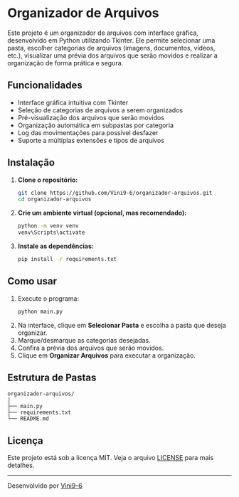 # Organizador de Arquivos

Este projeto é um organizador de arquivos com interface gráfica, desenvolvido em Python utilizando Tkinter. Ele permite selecionar uma pasta, escolher categorias de arquivos (imagens, documentos, vídeos, etc.), visualizar uma prévia dos arquivos que serão movidos e realizar a organização de forma prática e segura.

## Funcionalidades

- Interface gráfica intuitiva com Tkinter
- Seleção de categorias de arquivos a serem organizados
- Pré-visualização dos arquivos que serão movidos
- Organização automática em subpastas por categoria
- Log das movimentações para possível desfazer
- Suporte a múltiplas extensões e tipos de arquivos

## Instalação

1. **Clone o repositório:**
   ```sh
   git clone https://github.com/Vini9-6/organizador-arquivos.git
   cd organizador-arquivos
   ```

2. **Crie um ambiente virtual (opcional, mas recomendado):**
   ```sh
   python -m venv venv
   venv\Scripts\activate
   ```

3. **Instale as dependências:**
   ```sh
   pip install -r requirements.txt
   ```

## Como usar

1. Execute o programa:
   ```sh
   python main.py
   ```
2. Na interface, clique em **Selecionar Pasta** e escolha a pasta que deseja organizar.
3. Marque/desmarque as categorias desejadas.
4. Confira a prévia dos arquivos que serão movidos.
5. Clique em **Organizar Arquivos** para executar a organização.

## Estrutura de Pastas

```
organizador-arquivos/
│
├── main.py
├── requirements.txt
└── README.md
```

## Licença

Este projeto está sob a licença MIT. Veja o arquivo [LICENSE](LICENSE) para mais detalhes.

---

Desenvolvido por [Vini9-6](https://github.com/Vini9-6)

